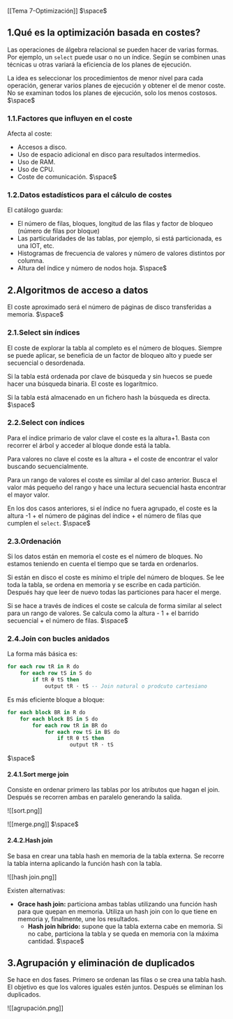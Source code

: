 [[Tema 7-Optimización]]
$\space$
## 1.Qué es la optimización basada en costes?
Las operaciones de álgebra relacional se pueden hacer de varias formas. Por ejemplo, un `select` puede usar o no un índice. Según se combinen unas técnicas u otras variará la eficiencia de los planes de ejecución.

La idea es seleccionar los procedimientos de menor nivel para cada operación, generar varios planes de ejecución y obtener el de menor coste. No se examinan todos los planes de ejecución, solo los menos costosos.
$\space$
### 1.1.Factores que influyen en el coste
Afecta al coste:
+ Accesos a disco.
+ Uso de espacio adicional en disco para resultados intermedios.
+ Uso de RAM.
+ Uso de CPU.
+ Coste de comunicación.
$\space$
### 1.2.Datos estadísticos para el cálculo de costes
El catálogo guarda:
+ El número de filas, bloques, longitud de las filas y factor de bloqueo (número de filas por bloque)
+ Las particularidades de las tablas, por ejemplo, si está particionada, es una IOT, etc.
+ Histogramas de frecuencia de valores y número de valores distintos por columna.
+ Altura del índice y número de nodos hoja.
$\space$
## 2.Algoritmos de acceso a datos
El coste aproximado será el número de páginas de disco transferidas a memoria. 
$\space$
### 2.1.Select sin índices
El coste de explorar la tabla al completo es el número de bloques. Siempre se puede aplicar, se beneficia de un factor de bloqueo alto y puede ser secuencial o desordenada.

Si la tabla está ordenada por clave de búsqueda y sin huecos se puede hacer una búsqueda binaria. El coste es logarítmico.

Si la tabla está almacenado en un fichero hash la búsqueda es directa.
$\space$
### 2.2.Select con índices
Para el índice primario de valor clave el coste es la altura+1. Basta con recorrer el árbol y acceder al bloque donde está la tabla.

Para valores no clave el coste es la altura + el coste de encontrar el valor buscando secuencialmente.

Para un rango de valores el coste es similar al del caso anterior. Busca el valor más pequeño del rango y hace una lectura secuencial hasta encontrar el mayor valor.

En los dos casos anteriores, si el índice no fuera agrupado, el coste es la altura -1 + el número de páginas del índice + el número de filas que cumplen el `select`.
$\space$
### 2.3.Ordenación
Si los datos están en memoria el coste es el número de bloques. No estamos teniendo en cuenta el tiempo que se tarda en ordenarlos.

Si están en disco el coste es mínimo el triple del número de bloques. Se lee toda la tabla, se ordena en memoria y se escribe en cada partición. Después hay que leer de nuevo todas las particiones para hacer el merge.

Si se hace a través de índices el coste se calcula de forma similar al select para un rango de valores. Se calcula como la altura - 1 + el barrido secuencial + el número de filas.
$\space$
### 2.4.Join con bucles anidados
La forma más básica es:

```sql
for each row tR in R do
    for each row tS in S do
        if tR θ tS then
            output tR · tS -- Join natural o prodcuto cartesiano
```

Es más eficiente bloque a bloque:

```sql
for each block BR in R do
    for each block BS in S do
        for each row tR in BR do
            for each row tS in BS do
                if tR θ tS then
                    output tR · tS
```
$\space$
#### 2.4.1.Sort merge join
Consiste en ordenar primero las tablas por los atributos que hagan el join. Después se recorren ambas en paralelo generando la salida.

![[sort.png]]

![[merge.png]]
$\space$
#### 2.4.2.Hash join
Se basa en crear una tabla hash en memoria de la tabla externa. Se recorre la tabla interna aplicando la función hash con la tabla.

![[hash join.png]]

Existen alternativas:
+ **Grace hash join:** particiona ambas tablas utilizando una función hash para que quepan en memoria. Utiliza un hash join con lo que tiene en memoria y, finalmente, une los resultados.
  + **Hash join híbrido:** supone que la tabla externa cabe en memoria. Si no cabe, particiona la tabla y se queda en memoria con la máxima cantidad.
$\space$
## 3.Agrupación y eliminación de duplicados
Se hace en dos fases. Primero se ordenan las filas o se crea una tabla hash. El objetivo es que los valores iguales estén juntos. Después se eliminan los duplicados.

![[agrupación.png]]
